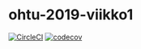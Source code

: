 # ohtu-2019-viikko1

[![CircleCI](https://circleci.com/gh/Malpel/ohtu-2019-viikko1.svg?style=svg)](https://circleci.com/gh/Malpel/ohtu-2019-viikko1)
[![codecov](https://codecov.io/gh/Malpel/ohtu-2019-viikko1/branch/master/graph/badge.svg)](https://codecov.io/gh/Malpel/ohtu-2019-viikko1)
